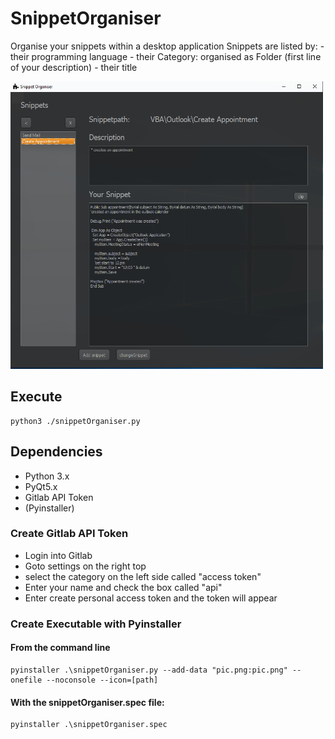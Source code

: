 # SnippetOrganiser
Organise your snippets within a desktop application
Snippets are listed by:
    - their programming language
    - their Category: organised as Folder (first line of your description)
    - their title

<img src="./static/usage.PNG" width="500" height="460">

## Execute
```
python3 ./snippetOrganiser.py
```

## Dependencies
* Python 3.x
* PyQt5.x
* Gitlab API Token
* (Pyinstaller)


### Create Gitlab API Token
* Login into Gitlab
* Goto settings on the right top
* select the category on the left side called "access token"
* Enter your name and check the box called "api"
* Enter create personal access token and the token will appear


### Create Executable with Pyinstaller
#### From the command line
```
pyinstaller .\snippetOrganiser.py --add-data "pic.png:pic.png" --onefile --noconsole --icon=[path]
```
#### With the snippetOrganiser.spec file:
```
pyinstaller .\snippetOrganiser.spec
```
